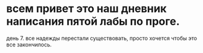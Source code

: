# всем привет это наш дневник написания пятой лабы по проге.
день 7. все надежды перестали существовать, просто хочется чтобы это все закончилось.
